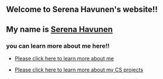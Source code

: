 ## Welcome to Serena Havunen's website!!


## My name is [Serena Havunen](./images/IMG_4896.JPG) 

### you can learn more about me here!! 
- [Please click here to learn more about me](./Serena)

- [Please click here to learn more about my CS projects](./projects)


